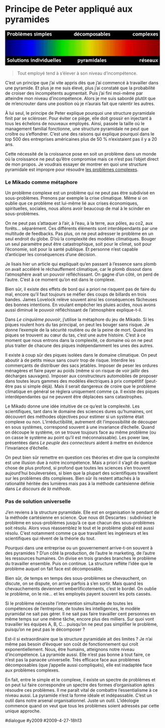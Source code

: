 # Principe de Peter appliqué aux pyramides

![complexe1](_i/complexe1.webp)

> Tout employé tend à s’élever à son niveau d’incompétence.

C’est un principe que j’ai vite appris dès que j’ai commencé à travailler dans une pyramide. Et plus je me suis élevé, plus j’ai constaté que la probabilité de croiser des incompétents augmentait. Puis j’ai fini moi-même par atteindre mon niveau d’incompétence. Alors je me suis sabordé plutôt que de m’encrouter dans une position où je n’aurais fait que ralentir les autres.

À lui seul, le principe de Peter explique pourquoi une structure pyramidale finit par se scléroser. Pour éviter ce piège, elle doit grossir en injectant à tous les échelons de nouveaux employés. Ainsi, passée la taille où le management familial fonctionne, une structure pyramidale ne peut que croître ou s’effondrer. C’est une des raisons qui explique pourquoi dans le top 500 des entreprises américaines plus de 50 % n’existaient pas il y a 20 ans.

Cette nécessité de la croissance pose en soit un problème dans un monde où la croissance ne peut qu’être compromise mais ce n’est pas l’objet direct de mon propos. Je voudrais essayer de montrer en quoi une structure pyramidale est impropre pour résoudre [les problèmes complexes](complexe-ou-complique.md).

### Le Mikado comme métaphore

Un problème complexe est un problème qui ne peut pas être subdivisé en sous-problèmes. Prenons par exemple la crise climatique. Même si on oublie que ce problème est lui-même lié aux crises économiques, spirituelles, sociales, nous allons avoir beaucoup de mal à le scinder en sous-problèmes.

On ne peut pas s’attaquer à l’air, à l’eau, à la terre, aux pôles, au co2, aux forêts… séparément. Ces différents éléments sont interdépendants par une multitude de feedbacks. Pas plus, on ne peut adresser le problème en un seul endroit du globe. D’où la complexité des modèles climatiques. Bouger un seul paramètre peut être catastrophique, soit pour le climat, soit pour l’économie, soit pour la santé publique. Et personne n’est capable d’anticiper les conséquences d’une décision.

Je lisais hier un article qui expliquait qu’en passant à l’essence sans plomb on avait accéléré le réchauffement climatique, car le plomb dissout dans l’atmosphère avait un pouvoir réfléchissant. On gagne d’un côté, on perd de l’autre. C’est à ce moment qu’on est dans le complexe.

Bien sûr, il existe des effets de bord qui a priori ne risquent pas de faire du mal, encore qu’il faut toujours se méfier des coups de billards en trois bandes. James Lovelock relève souvent ainsi les conséquences fâcheuses des bonnes intentions. En voulant empêcher les pluies acides, nous avons aussi diminué le pouvoir réfléchissant de l’atmosphère explique-t-il.

Dans *Le cinquième pouvoir*, j’utilise la métaphore du jeu de Mikado. Si les piques roulent hors du tas principal, on peut les bouger sans risque. Je donne l’exemple de la sécurité routière ou de la peine de mort. Quand les piques se trouvent au cœur du tas, c’est une autre histoire. C’est à ce moment que nous entrons dans la complexité, ce domaine où on ne peut plus traiter de chacune des piques indépendamment les unes des autres.

Il existe à coup sûr des piques isolées dans le domaine climatique. On peut aboutir à de petits mieux sans courir trop de risque. Interdire les commerçants de distribuer des sacs jetables. Imposer de peser les ordures ménagères et faire payer au poids (même si on risque de voir jaillir des décharges sauvages). Imposer aux constructeurs automobiles de proposer dans toutes leurs gammes des modèles électriques à prix compétitif (peut-être pas si simple déjà). Mais il serait dangereux de croire que le problème climatique en général se règlera uniquement comme ça. Il existe des piques interdépendantes qui ne peuvent être déplacées sans catastrophes.

Le Mikado donne une idée intuitive de ce qu’est la complexité. Les scientifiques, tant dans le domaine des sciences dures qu’humaines, ont découvert des méthodes objectives pour estimer si un système était complexe ou non. L’irréductibilité, autrement dit l’impossibilité de découper en sous systèmes, correspond souvent à une invariance d’échelle. Quand on découpe le système, on se trouve toujours face au même problème (ou on casse le système au point qu’il est méconnaissable). Les power law, présentées dans *Le peuple des connecteurs* aident à mettre en évidence l’invariance d’échelle.

On peut bien sûr remettre en question ces théories et dire que la complexité est une illusion due à notre incompétence. Mais a priori il s’agit de quelque chose de plus profond, si profond que toutes les sciences s’en trouvent aujourd’hui bouleversées, si bien que la plupart des scientifiques travaillent sur les problèmes dits complexes. Bien sûr ils restent attachés à la rationalité héritée des lumières mais pas à la méthode cartésienne définie dans *Le discours de la méthode*.

### Pas de solution universelle

J’en reviens à la structure pyramidale. Elle est en organisation le pendant de la méthode cartésienne en science. Que nous dit Descartes : subdivisez le problème en sous-problèmes jusqu’à ce que chacun des sous-problèmes soit résolu. Alors vous réassemblez le tout et le problème global est aussi résolu. C’est notamment comme ça que travaillent les ingénieurs et les scientifiques qui rêvent de la théorie du tout.

Pourquoi dans une entreprise ou un gouvernement arrive-t-on souvent à des pyramides ? D’un côté la production, de l’autre le marketing, de l’autre les ressources humaines. On divise en trois grandes branches le problème du travailler ensemble. Puis on continue. La structure reflète l’idée que le problème auquel on fait face est décomposable.

Bien sûr, de temps en temps des sous-problèmes se chevauchent, on discute, on se dispute, on arrive parfois à s’en sortir. Mais quand les chevauchements deviennent emberlificotements, c’est le bordel. On oublie le problème, on le nie… et les employés payent souvent les pots cassés.

Si le problème nécessite l’intervention simultanée de toutes les compétences de l’entreprise, de toutes les intelligences, le modèle pyramidal ne sait pas gérer. Il ne sait pas faire travailler cent personnes en même temps sur une même tâche, encore plus des milliers. Sur quoi vont travailler les équipes A, B, C… puisqu’on ne peut pas simplifier le problème, puisqu’on ne peut pas le décomposer ?

Est-il si extraordinaire que la structure pyramidale ait des limites ? Je n’ai même pas besoin d’évoquer son coût de fonctionnement qui croît exponentiellement. Nous, être humains, atteignons notre niveau d’incompétence. La pyramide aussi. Elle n’est pas bonne à tout faire, ce n’est pas la panacée universelle. Très efficace face aux problèmes décomposables (que j’appelle aussi compliqués), elle est inadaptée face aux problèmes complexes.

En fait, entre le simple et le complexe, il existe un spectre de problèmes et on peut lui faire correspondre un spectre des formes d’organisation aptes résoudre ces problèmes. Il me paraît vital de combattre l’essentialisme à ce niveau aussi. La pyramide n’est la forme idéale et indépassable. C’est un outil dans notre arsenal organisationnel. Juste un outil. L’idéologie commence quand on veut que tous les problèmes soient adressés par cette unique approche.

#dialogue #y2009 #2009-4-27-18h13
